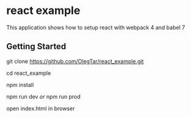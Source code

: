 # react example

This application shows how to setup react with webpack 4 and babel 7

## Getting Started

git clone https://github.com/OlegTar/react_example.git

cd react_example

npm install

npm run dev *or* npm run prod

open index.html in browser
